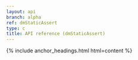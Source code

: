 ```yaml
---
layout: api
branch: alpha
ref: dmStaticAssert
type: c
title: API reference (dmStaticAssert)
---
```

{% include anchor_headings.html html=content %}
